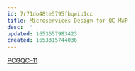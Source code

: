 ```yaml
---
id: 7r71do48te5795fbqwip1cc
title: Microservices Design for QC MVP
desc: ''
updated: 1653657983423
created: 1653315744036
---
```


[PCGQC-11](https://sherwin-williams.atlassian.net/jira/software/c/projects/PCGQC/boards/5999?view=detail&selectedIssue=PCGQC-11)